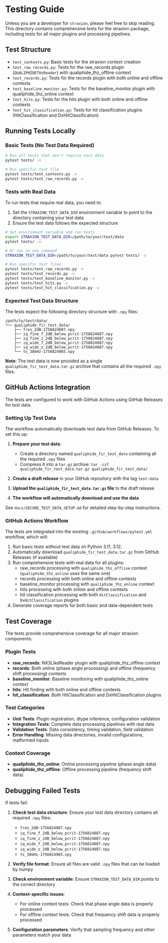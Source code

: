 # Testing Guide

Unless you are a developer for `straxion`, please feel free to skip reading. This directory contains comprehensive tests for the straxion package, including tests for all major plugins and processing pipelines.

## Test Structure

- `test_contexts.py`: Basic tests for the straxion context creation
- `test_raw_records.py`: Tests for the raw_records plugin (`QUALIPHIDETHzReader`) with qualiphide_thz_offline context
- `test_records.py`: Tests for the records plugin with both online and offline contexts
- `test_baseline_monitor.py`: Tests for the baseline_monitor plugin with qualiphide_thz_online context
- `test_hits.py`: Tests for the hits plugin with both online and offline contexts
- `test_hit_classification.py`: Tests for hit classification plugins (HitClassification and DxHitClassification)

## Running Tests Locally

### Basic Tests (No Test Data Required)

```bash
# Run all tests that don't require test data
pytest tests/ -v

# Run specific test file
pytest tests/test_contexts.py -v
pytest tests/test_raw_records.py -v
```

### Tests with Real Data

To run tests that require real data, you need to:

1. Set the `STRAXION_TEST_DATA_DIR` environment variable to point to the directory containing your test data
2. Ensure the test data follows the expected structure

```bash
# Set environment variable and run tests
export STRAXION_TEST_DATA_DIR=/path/to/your/test/data
pytest tests/ -v

# Or run in one command
STRAXION_TEST_DATA_DIR=/path/to/your/test/data pytest tests/ -v

# Run specific test files
pytest tests/test_raw_records.py -v
pytest tests/test_records.py -v
pytest tests/test_baseline_monitor.py -v
pytest tests/test_hits.py -v
pytest tests/test_hit_classification.py -v
```

### Expected Test Data Structure

The tests expect the following directory structure with `.npy` files:

```
/path/to/test/data/
└── qualiphide_fir_test_data/
    ├── fres_2dB-1756824887.npy
    ├── iq_fine_f_2dB_below_pcrit-1756824887.npy
    ├── iq_fine_z_2dB_below_pcrit-1756824887.npy
    ├── iq_wide_f_2dB_below_pcrit-1756824887.npy
    ├── iq_wide_z_2dB_below_pcrit-1756824887.npy
    └── ts_38kHz-1756824965.npy
```

**Note**: The test data is now provided as a single `qualiphide_fir_test_data.tar.gz` archive that contains all the required `.npy` files.

## GitHub Actions Integration

The tests are configured to work with GitHub Actions using GitHub Releases for test data.

### Setting Up Test Data

The workflow automatically downloads test data from GitHub Releases. To set this up:

1. **Prepare your test data**:
   - Create a directory named `qualiphide_fir_test_data` containing all the required `.npy` files
   - Compress it into a `tar.gz` archive: `tar -czf qualiphide_fir_test_data.tar.gz qualiphide_fir_test_data/`

2. **Create a draft release** in your GitHub repository with the tag `test-data`
3. **Upload the `qualiphide_fir_test_data.tar.gz` file** to the draft release
4. **The workflow will automatically download and use the data**

See `docs/SECURE_TEST_DATA_SETUP.md` for detailed step-by-step instructions.

### GitHub Actions Workflow

The tests are integrated into the existing `.github/workflows/pytest.yml` workflow, which will:

1. Run basic tests without test data on Python 3.11, 3.12.
2. Automatically download `qualiphide_fir_test_data.tar.gz` from GitHub Releases (if available)
3. Run comprehensive tests with real data for all plugins:
   - raw_records processing with `qualiphide_thz_offline` context (`qualiphide_thz_online` uses the same one)
   - records processing with both online and offline contexts
   - baseline_monitor processing with `qualiphide_thz_online` context
   - hits processing with both online and offline contexts
   - hit classification processing with both `HitClassification` and `DxHitClassification` plugins
4. Generate coverage reports for both basic and data-dependent tests



## Test Coverage

The tests provide comprehensive coverage for all major straxion components:

### Plugin Tests
- **raw_records**: NX3LikeReader plugin with qualiphide_thz_offline context
- **records**: Both online (phase angle processing) and offline (frequency shift processing) contexts
- **baseline_monitor**: Baseline monitoring with qualiphide_thz_online context
- **hits**: Hit finding with both online and offline contexts
- **hit_classification**: Both HitClassification and DxHitClassification plugins

### Test Categories
- **Unit Tests**: Plugin registration, dtype inference, configuration validation
- **Integration Tests**: Complete data processing pipelines with real data
- **Validation Tests**: Data consistency, timing validation, field validation
- **Error Handling**: Missing data directories, invalid configurations, malformed inputs

### Context Coverage
- **qualiphide_thz_online**: Online processing pipeline (phase angle data)
- **qualiphide_thz_offline**: Offline processing pipeline (frequency shift data)

## Debugging Failed Tests

If tests fail:

1. **Check test data structure**: Ensure your test data directory contains all required `.npy` files:
   - `fres_2dB-1756824887.npy`
   - `iq_fine_f_2dB_below_pcrit-1756824887.npy`
   - `iq_fine_z_2dB_below_pcrit-1756824887.npy`
   - `iq_wide_f_2dB_below_pcrit-1756824887.npy`
   - `iq_wide_z_2dB_below_pcrit-1756824887.npy`
   - `ts_38kHz-1756824965.npy`

2. **Verify file format**: Ensure all files are valid `.npy` files that can be loaded by numpy

3. **Check environment variable**: Ensure `STRAXION_TEST_DATA_DIR` points to the correct directory

4. **Context-specific issues**:
   - For online context tests: Check that phase angle data is properly processed
   - For offline context tests: Check that frequency shift data is properly processed

5. **Configuration parameters**: Verify that sampling frequency and other parameters match your data
